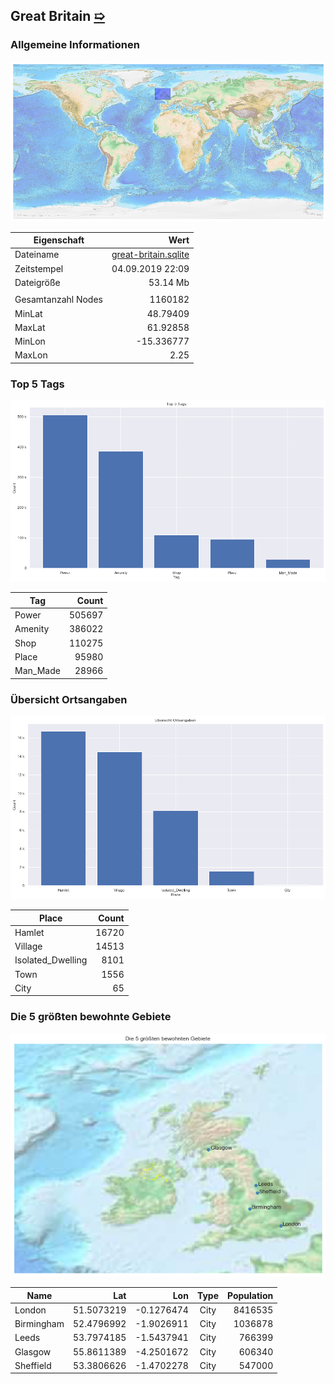 ## Great Britain [&#10159;](great-britain.sqlite)

### Allgemeine Informationen

![Overview](./Images/great-britain_overview.png)

|Eigenschaft|Wert|
|-|-:|
Dateiname|[great-britain.sqlite](great-britain.sqlite)|
Zeitstempel|04.09.2019 22:09|
Dateigr&ouml;&szlig;e|53.14 Mb|
|||
Gesamtanzahl Nodes|1160182|
|MinLat|48.79409|
|MaxLat|61.92858|
|MinLon|-15.336777|
|MaxLon|2.25|

### Top 5 Tags

![Tags](./Images/great-britain_tags.png)

|Tag|Count|
|-|-:|
|Power|505697|
|Amenity|386022|
|Shop|110275|
|Place|95980|
|Man_Made|28966|

### &Uuml;bersicht Ortsangaben

![Places](./Images/great-britain_places.png)

|Place|Count|
|-|-:|
|Hamlet|16720|
|Village|14513|
|Isolated_Dwelling|8101|
|Town|1556|
|City|65|

### Die 5 gr&ouml;&szlig;ten bewohnte Gebiete

![Places](./Images/great-britain_topplaces.png)

|Name|Lat|Lon|Type|Population|
|----|--:|--:|:--:|---------:|
|London|51.5073219|-0.1276474|City|8416535|
|Birmingham|52.4796992|-1.9026911|City|1036878|
|Leeds|53.7974185|-1.5437941|City|766399|
|Glasgow|55.8611389|-4.2501672|City|606340|
|Sheffield|53.3806626|-1.4702278|City|547000|
